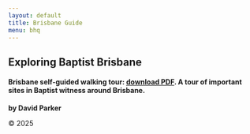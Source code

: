 ```yaml
---
layout: default
title: Brisbane Guide 
menu: bhq
---
```


## Exploring Baptist Brisbane


#### Brisbane self-guided walking tour: [download PDF](/pdf/Exploring-Baptist-Brisbane-2025-06-16.pdf). A tour of important sites in Baptist witness around Brisbane.

**by David Parker** 

© 2025

